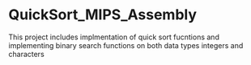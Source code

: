 # QuickSort_MIPS_Assembly
This project includes implmentation of quick sort fucntions and implementing binary search functions on both data types integers and characters
